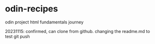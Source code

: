 # odin-recipes
odin project html fundamentals journey

20231115: confirmed, can clone from github. changing the readme.md to test git push
